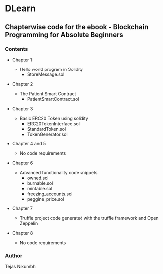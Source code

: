 # DLearn

Chapterwise code for the ebook - Blockchain Programming for Absolute Beginners
------------------------------------------------------------------------------

### Contents

* Chapter 1
  - Hello world program in Solidity 
    - StoreMessage.sol
  
* Chapter 2
  - The Patient Smart Contract 
    - PatientSmartContract.sol
 
* Chapter 3
  - Basic ERC20 Token using solidity
    - ERC20TokenInterface.sol
    - StandardToken.sol
    - TokenGenerator.sol
 
* Chapter 4 and 5
  - No code requirements
  
* Chapter 6
  - Advanced functionality code snippets
    - owned.sol
    - burnable.sol
    - mintable.sol
    - freezing_accounts.sol
    - peggine_price.sol
    
* Chapter 7
  - Truffle project code generated with the truffle framework and Open Zeppelin
 
* Chapter 8
  - No code requirements

### Author
Tejas Nikumbh
